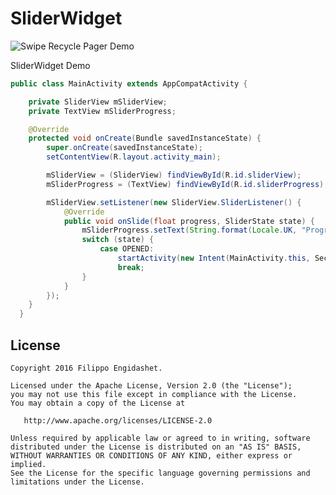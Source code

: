 # SliderWidget

![Swipe Recycle Pager Demo](https://github.com/filippella/SliderWidget/blob/master/demo.gif)

SliderWidget Demo

```java
public class MainActivity extends AppCompatActivity {

    private SliderView mSliderView;
    private TextView mSliderProgress;

    @Override
    protected void onCreate(Bundle savedInstanceState) {
        super.onCreate(savedInstanceState);
        setContentView(R.layout.activity_main);

        mSliderView = (SliderView) findViewById(R.id.sliderView);
        mSliderProgress = (TextView) findViewById(R.id.sliderProgress);

        mSliderView.setListener(new SliderView.SliderListener() {
            @Override
            public void onSlide(float progress, SliderState state) {
                mSliderProgress.setText(String.format(Locale.UK, "Progress: %.0f", progress));
                switch (state) {
                    case OPENED:
                        startActivity(new Intent(MainActivity.this, SecondActivity.class));
                        break;
                }
            }
        });
    }
  }

```

License
-------

    Copyright 2016 Filippo Engidashet.

    Licensed under the Apache License, Version 2.0 (the "License");
    you may not use this file except in compliance with the License.
    You may obtain a copy of the License at

       http://www.apache.org/licenses/LICENSE-2.0

    Unless required by applicable law or agreed to in writing, software
    distributed under the License is distributed on an "AS IS" BASIS,
    WITHOUT WARRANTIES OR CONDITIONS OF ANY KIND, either express or implied.
    See the License for the specific language governing permissions and
    limitations under the License.
